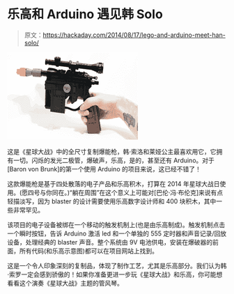 # 乐高和 Arduino 遇见韩 Solo

> 原文：<https://hackaday.com/2014/08/17/lego-and-arduino-meet-han-solo/>

![lego blaster gif](img/4109cc7588990bccbde89995dd4c4c4a.png)

这是《星球大战》中的全尺寸复制爆能枪，韩·索洛和莱娅公主最喜欢用它，它拥有一切。闪烁的发光二极管，爆破声，乐高，是的，甚至还有 Arduino。对于[Baron von Brunk]的第一个使用 Arduino 的项目来说，这已经不错了！

这款爆能枪是基于四处散落的电子产品和乐高积木，打算在 2014 年星球大战日使用。(愿四号与你同在。)“躺在周围”在这个意义上可能对[巴伦·冯·布伦克]来说有点轻描淡写，因为 blaster 的设计需要使用乐高数字设计师和 400 块积木，其中一些非常罕见。

该项目的电子设备被绑在一个移动的触发机制上(也是由乐高制成)。触发机制点击一个瞬时按钮，告诉 Arduino 激活 led 和一个单独的 555 定时器和声音记录/回放设备，处理经典的 blaster 声音。整个系统由 9V 电池供电，安装在爆破器的前面，所有代码(和乐高示意图)都可以在项目网站上找到。

这是一个令人印象深刻的复制品，体现了制作工艺，尤其是乐高部分。我们认为韩·索罗一定会感到骄傲的！如果你准备更进一步玩《星球大战》和乐高，你可能想看看这个演奏《星球大战》主题的管风琴。